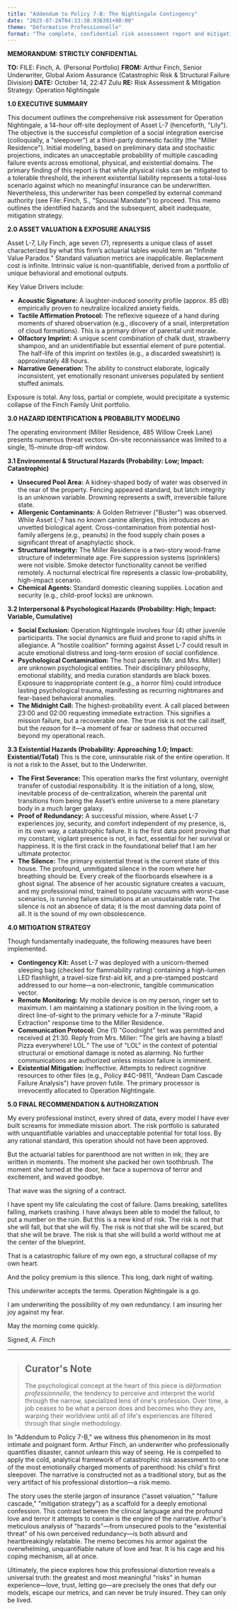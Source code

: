 ```yaml
---
title: "Addendum to Policy 7-B: The Nightingale Contingency"
date: "2025-07-24T04:33:38.936391+00:00"
theme: "Déformation Professionnelle"
format: "The complete, confidential risk assessment report and mitigation strategy memo prepared by an insurance underwriter."
---
```




**MEMORANDUM: STRICTLY CONFIDENTIAL**

**TO:** FILE: Finch, A. (Personal Portfolio)
**FROM:** Arthur Finch, Senior Underwriter, Global Axiom Assurance (Catastrophic Risk & Structural Failure Division)
**DATE:** October 14, 22:47 Zulu
**RE:** Risk Assessment & Mitigation Strategy: Operation Nightingale

**1.0 EXECUTIVE SUMMARY**

This document outlines the comprehensive risk assessment for Operation Nightingale, a 14-hour off-site deployment of Asset L-7 (henceforth, "Lily"). The objective is the successful completion of a social integration exercise (colloquially, a "sleepover") at a third-party domestic facility (the "Miller Residence"). Initial modeling, based on preliminary data and stochastic projections, indicates an unacceptable probability of multiple cascading failure events across emotional, physical, and existential domains. The primary finding of this report is that while physical risks can be mitigated to a tolerable threshold, the inherent existential liability represents a total-loss scenario against which no meaningful insurance can be underwritten. Nevertheless, this underwriter has been compelled by external command authority (see File: Finch, S., "Spousal Mandate") to proceed. This memo outlines the identified hazards and the subsequent, albeit inadequate, mitigation strategy.

**2.0 ASSET VALUATION & EXPOSURE ANALYSIS**

Asset L-7, Lily Finch, age seven (7), represents a unique class of asset characterized by what this firm’s actuarial tables would term an "Infinite Value Paradox." Standard valuation metrics are inapplicable. Replacement cost is infinite. Intrinsic value is non-quantifiable, derived from a portfolio of unique behavioral and emotional outputs.

Key Value Drivers include:
*   **Acoustic Signature:** A laughter-induced sonority profile (approx. 85 dB) empirically proven to neutralize localized anxiety fields.
*   **Tactile Affirmation Protocol:** The reflexive squeeze of a hand during moments of shared observation (e.g., discovery of a snail, interpretation of cloud formations). This is a primary driver of parental unit morale.
*   **Olfactory Imprint:** A unique scent combination of chalk dust, strawberry shampoo, and an unidentifiable but essential element of pure potential. The half-life of this imprint on textiles (e.g., a discarded sweatshirt) is approximately 48 hours.
*   **Narrative Generation:** The ability to construct elaborate, logically inconsistent, yet emotionally resonant universes populated by sentient stuffed animals.

Exposure is total. Any loss, partial or complete, would precipitate a systemic collapse of the Finch Family Unit portfolio.

**3.0 HAZARD IDENTIFICATION & PROBABILITY MODELING**

The operating environment (Miller Residence, 485 Willow Creek Lane) presents numerous threat vectors. On-site reconnaissance was limited to a single, 15-minute drop-off window.

**3.1 Environmental & Structural Hazards (Probability: Low; Impact: Catastrophic)**
*   **Unsecured Pool Area:** A kidney-shaped body of water was observed in the rear of the property. Fencing appeared standard, but latch integrity is an unknown variable. Drowning represents a swift, irreversible failure state.
*   **Allergenic Contaminants:** A Golden Retriever ("Buster") was observed. While Asset L-7 has no known canine allergies, this introduces an unvetted biological agent. Cross-contamination from potential host-family allergens (e.g., peanuts) in the food supply chain poses a significant threat of anaphylactic shock.
*   **Structural Integrity:** The Miller Residence is a two-story wood-frame structure of indeterminate age. Fire suppression systems (sprinklers) were not visible. Smoke detector functionality cannot be verified remotely. A nocturnal electrical fire represents a classic low-probability, high-impact scenario.
*   **Chemical Agents:** Standard domestic cleaning supplies. Location and security (e.g., child-proof locks) are unknown.

**3.2 Interpersonal & Psychological Hazards (Probability: High; Impact: Variable, Cumulative)**
*   **Social Exclusion:** Operation Nightingale involves four (4) other juvenile participants. The social dynamics are fluid and prone to rapid shifts in allegiance. A "hostile coalition" forming against Asset L-7 could result in acute emotional distress and long-term erosion of social confidence.
*   **Psychological Contamination:** The host parents (Mr. and Mrs. Miller) are unknown psychological entities. Their disciplinary philosophy, emotional stability, and media curation standards are black boxes. Exposure to inappropriate content (e.g., a horror film) could introduce lasting psychological trauma, manifesting as recurring nightmares and fear-based behavioral anomalies.
*   **The Midnight Call:** The highest-probability event. A call placed between 23:00 and 02:00 requesting immediate extraction. This signifies a mission failure, but a recoverable one. The true risk is not the call itself, but the *reason* for it—a moment of fear or sadness that occurred beyond my operational reach.

**3.3 Existential Hazards (Probability: Approaching 1.0; Impact: Existential/Total)**
This is the core, uninsurable risk of the entire operation. It is not a risk to the Asset, but to the Underwriter.
*   **The First Severance:** This operation marks the first voluntary, overnight transfer of custodial responsibility. It is the initiation of a long, slow, inevitable process of de-centralization, wherein the parental unit transitions from being the Asset’s entire universe to a mere planetary body in a much larger galaxy.
*   **Proof of Redundancy:** A successful mission, where Asset L-7 experiences joy, security, and comfort independent of my presence, is, in its own way, a catastrophic failure. It is the first data point proving that my constant, vigilant presence is not, in fact, essential for her survival or happiness. It is the first crack in the foundational belief that I am her ultimate protector.
*   **The Silence:** The primary existential threat is the current state of this house. The profound, unmitigated silence in the room where her breathing should be. Every creak of the floorboards elsewhere is a ghost signal. The absence of her acoustic signature creates a vacuum, and my professional mind, trained to populate vacuums with worst-case scenarios, is running failure simulations at an unsustainable rate. The silence is not an absence of data; it is the most damning data point of all. It is the sound of my own obsolescence.

**4.0 MITIGATION STRATEGY**

Though fundamentally inadequate, the following measures have been implemented.
*   **Contingency Kit:** Asset L-7 was deployed with a unicorn-themed sleeping bag (checked for flammability rating) containing a high-lumen LED flashlight, a travel-size first-aid kit, and a pre-stamped postcard addressed to our home—a non-electronic, tangible communication vector.
*   **Remote Monitoring:** My mobile device is on my person, ringer set to maximum. I am maintaining a stationary position in the living room, a direct line-of-sight to the primary vehicle for a 7-minute "Rapid Extraction" response time to the Miller Residence.
*   **Communication Protocol:** One (1) "Goodnight" text was permitted and received at 21:30. Reply from Mrs. Miller: "The girls are having a blast! Pizza everywhere! LOL." The use of "LOL" in the context of potential structural or emotional damage is noted as alarming. No further communications are authorized unless mission failure is imminent.
*   **Existential Mitigation:** Ineffective. Attempts to redirect cognitive resources to other files (e.g., Policy #4C-9811, "Andean Dam Cascade Failure Analysis") have proven futile. The primary processor is irrevocently allocated to Operation Nightingale.

**5.0 FINAL RECOMMENDATION & AUTHORIZATION**

My every professional instinct, every shred of data, every model I have ever built screams for immediate mission abort. The risk portfolio is saturated with unquantifiable variables and unacceptable potential for total loss. By any rational standard, this operation should not have been approved.

But the actuarial tables for parenthood are not written in ink; they are written in moments. The moment she packed her own toothbrush. The moment she turned at the door, her face a supernova of terror and excitement, and waved goodbye.

That wave was the signing of a contract.

I have spent my life calculating the cost of failure. Dams breaking, satellites falling, markets crashing. I have always been able to model the fallout, to put a number on the ruin. But this is a new kind of risk. The risk is not that she will fall, but that she will fly. The risk is not that she will be scared, but that she will be brave. The risk is that she will build a world without me at the center of the blueprint.

That is a catastrophic failure of my own ego, a structural collapse of my own heart.

And the policy premium is this silence. This long, dark night of waiting.

This underwriter accepts the terms. Operation Nightingale is a go.

I am underwriting the possibility of my own redundancy. I am insuring her joy against my fear.

May the morning come quickly.

Signed,
*A. Finch*

---

> ## Curator's Note
>
> The psychological concept at the heart of this piece is *déformation professionnelle*, the tendency to perceive and interpret the world through the narrow, specialized lens of one's profession. Over time, a job ceases to be what a person does and becomes who they are, warping their worldview until all of life's experiences are filtered through that single methodology.

In "Addendum to Policy 7-B," we witness this phenomenon in its most intimate and poignant form. Arthur Finch, an underwriter who professionally quantifies disaster, cannot unlearn this way of seeing. He is compelled to apply the cold, analytical framework of catastrophic risk assessment to one of the most emotionally charged moments of parenthood: his child's first sleepover. The narrative is constructed not as a traditional story, but as the very artifact of his professional distortion—a risk memo.

The story uses the sterile jargon of insurance ("asset valuation," "failure cascade," "mitigation strategy") as a scaffold for a deeply emotional confession. This contrast between the clinical language and the profound love and terror it attempts to contain is the engine of the narrative. Arthur's meticulous analysis of "hazards"—from unsecured pools to the "existential threat" of his own perceived redundancy—is both absurd and heartbreakingly relatable. The memo becomes his armor against the overwhelming, unquantifiable nature of love and fear. It is his cage and his coping mechanism, all at once.

Ultimately, the piece explores how this professional distortion reveals a universal truth: the greatest and most meaningful "risks" in human experience—love, trust, letting go—are precisely the ones that defy our models, escape our metrics, and can never be truly insured. They can only be lived.
